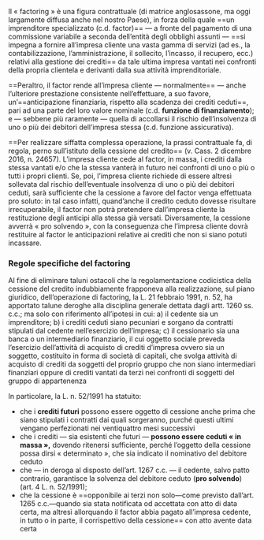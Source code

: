 Il « factoring » è una figura contrattuale (di matrice anglosassone, ma oggi largamente diffusa anche nel nostro Paese), in forza della quale ==un imprenditore specializzato (c.d. factor)== — a fronte del pagamento di una commissione variabile a seconda dell’entità degli obblighi assunti — ==si impegna a fornire all’impresa cliente una vasta gamma di servizi (ad es., la contabilizzazione, l’amministrazione, il sollecito, l’incasso, il recupero, ecc.) relativi alla gestione dei crediti== da tale ultima impresa vantati nei confronti della propria clientela e derivanti dalla sua attività imprenditoriale.

==Peraltro, il factor rende all’impresa cliente — normalmente== — anche l’ulteriore prestazione consistente nell’effettuare, a suo favore, un’==anticipazione finanziaria, rispetto alla scadenza dei crediti ceduti==, pari ad una parte del loro valore nominale (c.d. **funzione di finanziamento**); e — sebbene più raramente — quella di accollarsi il rischio dell’insolvenza di uno o più dei debitori dell’impresa stessa (c.d. funzione assicurativa).

==Per realizzare siffatta complessa operazione, la prassi contrattuale fa, di regola, perno sull’istituto della cessione del credito== (v. Cass. 2 dicembre 2016, n. 24657). L’impresa cliente cede al factor, in massa, i crediti dalla stessa vantati e/o che la stessa vanterà in futuro nei confronti di uno o più o tutti i propri clienti.
Se, poi, l’impresa cliente richiede di essere altresì sollevata dal rischio dell’eventuale insolvenza di uno o più dei debitori ceduti, sarà sufficiente che la cessione a favore del factor venga effettuata pro soluto: in tal caso infatti, quand’anche il credito ceduto dovesse risultare irrecuperabile, il factor non potrà pretendere dall’impresa
cliente la restituzione degli anticipi alla stessa già versati. Diversamente, la cessione avverrà « pro solvendo », con la conseguenza che l’impresa cliente dovrà restituire al factor le anticipazioni relative ai crediti che non si siano potuti incassare.


### Regole specifiche del factoring
Al fine di eliminare taluni ostacoli che la regolamentazione codicistica della cessione del credito indubbiamente frapponeva alla realizzazione, sul piano giuridico, dell’operazione di factoring, la L. 21 febbraio 1991, n. 52, ha apportato talune deroghe alla disciplina generale dettata dagli artt. 1260 ss. c.c.; ma solo con riferimento all’ipotesi in cui:
a) il cedente sia un imprenditore;
b) i crediti ceduti siano pecuniari e sorgano da contratti stipulati dal cedente nell’esercizio dell’impresa;
c) il cessionario sia una banca o un intermediario finanziario, il cui oggetto sociale preveda l’esercizio dell’attività di acquisto di crediti d’impresa ovvero sia un soggetto, costituito in forma di società di capitali, che svolga attività di acquisto di crediti da soggetti del proprio gruppo che non siano intermediari finanziari oppure di crediti vantati da terzi nei confronti di soggetti del gruppo di appartenenza


In particolare, la L. n. 52/1991 ha statuito:
- che i **crediti futuri** possono essere oggetto di cessione anche prima che siano stipulati i contratti dai quali sorgeranno, purché questi ultimi vengano perfezionati nei ventiquattro mesi successivi
- che i crediti — sia esistenti che futuri — **possono essere ceduti « in massa »,** dovendo ritenersi sufficiente, perché l’oggetto della cessione possa dirsi « determinato », che sia indicato il nominativo del debitore ceduto
- che — in deroga al disposto dell’art. 1267 c.c. — il cedente, salvo patto contrario, garantisce la solvenza del debitore ceduto (**pro solvendo**) (art. 4 L. n. 52/1991);
- che la cessione è ==opponibile ai terzi non solo—come previsto  dall’art. 1265 c.c.—quando sia stata notificata od accettata con atto di data certa, ma altresì allorquando il factor abbia pagato all’impresa cedente, in tutto o in parte, il corrispettivo della cessione== con atto avente data certa